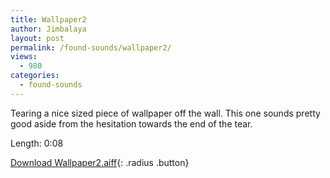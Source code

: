 ```yaml
---
title: Wallpaper2
author: Jimbalaya
layout: post
permalink: /found-sounds/wallpaper2/
views:
  - 980
categories:
  - found-sounds
---
```


Tearing a nice sized piece of wallpaper off the wall. This one sounds pretty good aside from the hesitation towards the end of the tear.

Length: 0:08

<p><audio src='/audio/foundsounds/Wallpaper2.aiff' preload='auto' /></p>

[Download Wallpaper2.aiff][2]{: .radius .button}

 [2]: /audio/foundsounds/Wallpaper2.aiff
